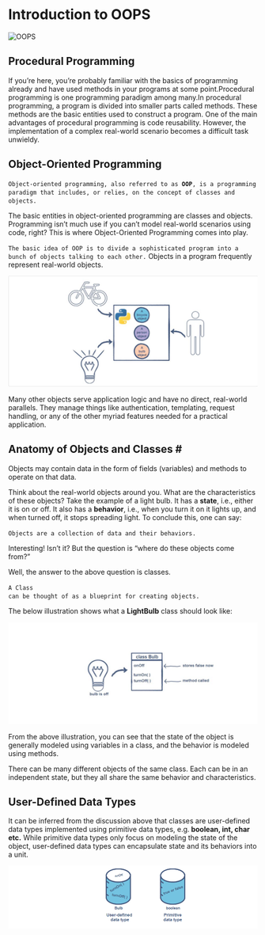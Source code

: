 <!DOCTYPE html>
<h1>Introduction to OOPS</h1>
<img src="oops.png" alt="OOPS">
<h2>Procedural Programming </h2>
<p>If you’re here, you’re probably familiar with the basics of programming already and have used methods in
 your programs at some point.Procedural programming is one programming paradigm among many.In procedural programming, a program is 
 divided into smaller parts called methods. These methods are the basic entities used to construct a program. One of the main advantages
 of procedural programming is code reusability. However, the implementation of a complex real-world scenario becomes a difficult task 
  unwieldy.</p>
 <h2>Object-Oriented Programming </h2> 
 <p><code>Object-oriented programming, also referred to as <b>OOP</b>, is a programming paradigm that includes, or relies, on the concept of classes and objects.</code></p>
<p></p>The basic entities in object-oriented programming are classes and objects.
Programming isn’t much use if you can’t model real-world scenarios using code, right? 
This is where Object-Oriented Programming comes into play.</p>
<p><code>The basic idea of OOP is to divide a sophisticated program into a bunch of objects talking to each other.</code>
Objects in a program frequently represent real-world objects.</p>
<img src="Image1.png">
<p>Many other objects serve application logic and have no direct, real-world parallels. They manage things like authentication, templating, request handling, or any of the other myriad features needed for a practical application.</p>    
<h2>Anatomy of Objects and Classes #</h2>
<p>Objects may contain data in the form of fields (variables) and methods to operate on that data.</p>
<p>Think about the real-world objects around you. What are the characteristics of these objects? Take the example of a light bulb. It has a <b>state</b>, i.e., either it is on or off. It also has a <b>behavior</b>, i.e., when you turn it on it lights up, and when turned off, it stops spreading light. To conclude this, one can say:</p>
<code>Objects are a collection of data and their behaviors.</code>
<p>Interesting! Isn’t it? But the question is “where do these objects come from?”

Well, the answer to the above question is classes.</p>
<code>A Class can be thought of as a blueprint for creating objects.</code>
<p>The below illustration shows what a <b>LightBulb</b> class should look like:</p>
<img src="image2.png",alt="classes">
<p>From the above illustration, you can see that the state of the object is generally modeled using variables in a class, and the behavior is modeled using methods.</p>

<p>There can be many different objects of the same class. Each can be in an independent state, but they all share the same behavior and characteristics.</p>

<h2>User-Defined Data Types </h2>
<p>It can be inferred from the discussion above that classes are user-defined data types implemented using primitive data types, e.g.<b> boolean, int, char etc.</b> While primitive data types only focus on modeling the state of the object, user-defined data types can encapsulate state and its behaviors into a unit.</p>
<img src="image3.png">